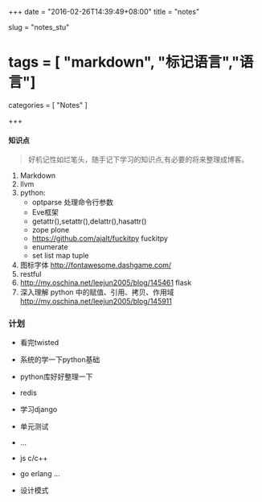 +++
date = "2016-02-26T14:39:49+08:00"
title = "notes"

slug = "notes_stu"
# tags = [ "markdown", "标记语言","语言"]
categories = [
  "Notes"
]

+++

#### 知识点
> 好机记性如烂笔头，随手记下学习的知识点,有必要的将来整理成博客。

1. Markdown
2. llvm
3. python:
    * optparse 处理命令行参数
    * Eve框架
    * getattr(),setattr(),delattr(),hasattr()
    * zope plone
    * https://github.com/ajalt/fuckitpy fuckitpy
    * enumerate
    * set list map tuple
4. 图标字体
http://fontawesome.dashgame.com/
5. restful
6. http://my.oschina.net/leejun2005/blog/145461 flask
7.  深入理解 python 中的赋值、引用、拷贝、作用域
http://my.oschina.net/leejun2005/blog/145911
<!--more-->

### 计划
* 看完twisted
* 系统的学一下python基础

* python库好好整理一下
* redis
* 学习django
* 单元测试
* ...
* js c/c++
* go erlang ...
* 设计模式
